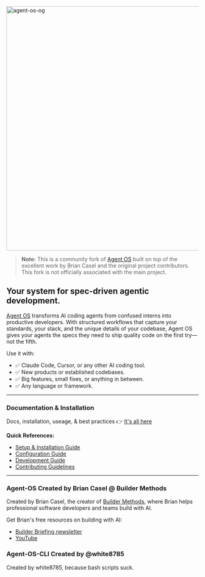 <img width="1280" height="640" alt="agent-os-og" src="https://private-user-images.githubusercontent.com/899522/478786215-f70671a2-66e8-4c80-8998-d4318af55d10.png?jwt=eyJ0eXAiOiJKV1QiLCJhbGciOiJIUzI1NiJ9.eyJpc3MiOiJnaXRodWIuY29tIiwiYXVkIjoicmF3LmdpdGh1YnVzZXJjb250ZW50LmNvbSIsImtleSI6ImtleTUiLCJleHAiOjE3NTY5NTU0MTEsIm5iZiI6MTc1Njk1NTExMSwicGF0aCI6Ii84OTk1MjIvNDc4Nzg2MjE1LWY3MDY3MWEyLTY2ZTgtNGM4MC04OTk4LWQ0MzE4YWY1NWQxMC5wbmc_WC1BbXotQWxnb3JpdGhtPUFXUzQtSE1BQy1TSEEyNTYmWC1BbXotQ3JlZGVudGlhbD1BS0lBVkNPRFlMU0E1M1BRSzRaQSUyRjIwMjUwOTA0JTJGdXMtZWFzdC0xJTJGczMlMkZhd3M0X3JlcXVlc3QmWC1BbXotRGF0ZT0yMDI1MDkwNFQwMzA1MTFaJlgtQW16LUV4cGlyZXM9MzAwJlgtQW16LVNpZ25hdHVyZT0wMmNlYzllZjI3MTgzMmM2NmYxNjBmN2E5YjEzYzg0N2EzOWIxOTNiNjIxNWQxOGViZjNkNTJjODhhM2ZlOTNjJlgtQW16LVNpZ25lZEhlYWRlcnM9aG9zdCJ9.G_9n9bAFzDnC-3NoXkfl_ka_kEQyP_PqhLKndo2_2-k" />

> **Note:** This is a community fork of [Agent OS](https://github.com/briancasel/agent-os) built on top of the excellent work by Brian Casel and the original project contributors. This fork is not officially associated with the main project.

## Your system for spec-driven agentic development.

[Agent OS](https://buildermethods.com/agent-os) transforms AI coding agents from confused interns into productive developers. With structured workflows that capture your standards, your stack, and the unique details of your codebase, Agent OS gives your agents the specs they need to ship quality code on the first try—not the fifth.

Use it with:

- ✅ Claude Code, Cursor, or any other AI coding tool.
- ✅ New products or established codebases.
- ✅ Big features, small fixes, or anything in between.
- ✅ Any language or framework.

---

### Documentation & Installation

Docs, installation, useage, & best practices 👉 [It's all here](https://buildermethods.com/agent-os)

**Quick References:**
- [Setup & Installation Guide](SETUP.md)
- [Configuration Guide](CONFIGS.md)
- [Development Guide](DEV.md)
- [Contributing Guidelines](CONTRIBUTING.md)

---

### Agent-OS Created by Brian Casel @ Builder Methods

Created by Brian Casel, the creator of [Builder Methods](https://buildermethods.com), where Brian helps professional software developers and teams build with AI.

Get Brian's free resources on building with AI:
- [Builder Briefing newsletter](https://buildermethods.com)
- [YouTube](https://youtube.com/@briancasel)

### Agent-OS-CLI Created by @white8785

Created by white8785, because bash scripts suck.